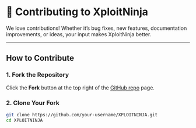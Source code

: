 # 🤝 Contributing to XploitNinja

We love contributions! Whether it’s bug fixes, new features, documentation improvements, or ideas, your input makes XploitNinja better.

---

## How to Contribute

### 1. Fork the Repository

Click the **Fork** button at the top right of the [GitHub repo](https://github.com/zynthera/XPLOITNINJA) page.

### 2. Clone Your Fork

```bash
git clone https://github.com/your-username/XPLOITNINJA.git
cd XPLOITNINJA